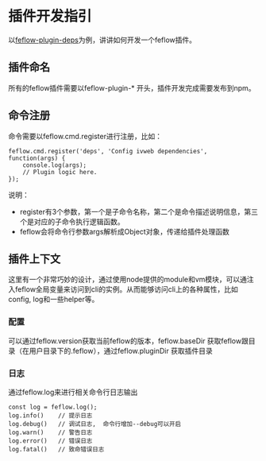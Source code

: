 # 插件开发指引

以[feflow-plugin-deps](https://github.com/iv-web/feflow-plugin-deps)为例，讲讲如何开发一个feflow插件。

## 插件命名
所有的feflow插件需要以feflow-plugin-* 开头，插件开发完成需要发布到npm。

## 命令注册
命令需要以feflow.cmd.register进行注册，比如：

```
feflow.cmd.register('deps', 'Config ivweb dependencies', function(args) {
    console.log(args); 
    // Plugin logic here.
});
```

说明：
* register有3个参数，第一个是子命令名称，第二个是命令描述说明信息，第三个是对应的子命令执行逻辑函数。
* feflow会将命令行参数args解析成Object对象，传递给插件处理函数

## 插件上下文
这里有一个非常巧妙的设计，通过使用node提供的module和vm模块，可以通注入feflow全局变量来访问到cli的实例。从而能够访问cli上的各种属性，比如config, log和一些helper等。

### 配置
可以通过feflow.version获取当前feflow的版本，feflow.baseDir 获取feflow跟目录（在用户目录下的.feflow），通过feflow.pluginDir 获取插件目录

### 日志
通过feflow.log来进行相关命令行日志输出

```
const log = feflow.log();
log.info()    // 提示日志
log.debug()   // 调试日志,  命令行增加--debug可以开启
log.warn()    // 警告日志
log.error()   // 错误日志
log.fatal()   // 致命错误日志
```

